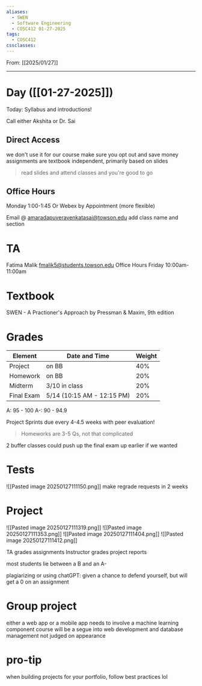 ```yaml
---
aliases:
  - SWEN
  - Software Engineering
  - COSC412 01-27-2025
tags:
  - COSC412
cssclasses:
---
```

From: [[2025/01/27]]

------
# Day  ([[01-27-2025]]) 

Today: Syllabus and introductions!

Call either Akshita or Dr. Sai

## Direct Access
we don't use it for our course
make sure you opt out and save money
assignments are textbook independent, primarily based on slides

>read slides and attend classes and you're good to go 

## Office Hours
Monday 1:00-1:45
Or Webex by Appointment (more flexible)


Email @ amaradapuveravenkatasai@towson.edu
	add class name and section

# TA
Fatima Malik
fmalik5@students.towson.edu
Office Hours Friday 10:00am-11:00am

# Textbook
SWEN - A Practioner's Approach by Pressman & Maxim, 9th edition

# Grades
| Element    | Date and Time              | Weight |
| ---------- | -------------------------- | ------ |
| Project    | on BB                      | 40%    |
| Homework   | on BB                      | 20%    |
| Midterm    | 3/10 in class              | 20%    |
| Final Exam | 5/14 (10:15 AM - 12:15 PM) | 20%    |
A: 95 - 100
A-: 90 - 94.9

Project Sprints due every 4-4.5 weeks
	with peer evaluation!

> Homeworks are 3-5 Qs, not that complicated


2 buffer classes could push up the final exam up earlier if we wanted

# Tests

![[Pasted image 20250127111150.png]]
make regrade requests in 2 weeks

# Project

![[Pasted image 20250127111319.png]]
![[Pasted image 20250127111353.png]]
![[Pasted image 20250127111404.png]]
![[Pasted image 20250127111412.png]]

TA grades assignments
Instructor grades project reports

most students lie between a B and an A-

plagiarizing or using chatGPT:
	given a chance to defend yourself, but will get a 0 on an assignment
# Group project
either a web app or a mobile app
needs to involve a machine learning component
course will be a segue into web development and database management
not judged on appearance

# pro-tip
when building projects for your portfolio, follow best practices lol